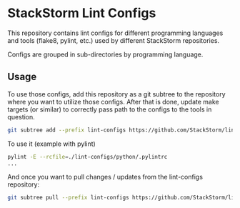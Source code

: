# StackStorm Lint Configs

This repository contains lint configs for different programming languages and
tools (flake8, pylint, etc.) used by different StackStorm repositories.

Configs are grouped in sub-directories by programming language.

## Usage

To use those configs, add this repository as a git subtree to the repository
where you want to utilize those configs. After that is done, update make
targets (or similar) to correctly pass path to the configs to the tools
in question.

```bash
git subtree add --prefix lint-configs https://github.com/StackStorm/lint-config.git master --squash
```

To use it (example with pylint)

```bash
pylint -E --rcfile=./lint-configs/python/.pylintrc
...
```

And once you want to pull changes / updates from the lint-configs repository:

```bash
git subtree pull --prefix lint-configs https://github.com/StackStorm/lint-config.git master --squash
```
